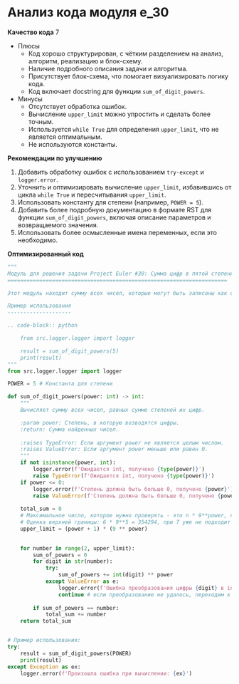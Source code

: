 # Анализ кода модуля e_30

**Качество кода**
7
 -  Плюсы
    - Код хорошо структурирован, с чётким разделением на анализ, алгоритм, реализацию и блок-схему.
    - Наличие подробного описания задачи и алгоритма.
    - Присутствует блок-схема, что помогает визуализировать логику кода.
    - Код включает docstring для функции `sum_of_digit_powers`.
 -  Минусы
    - Отсутствует обработка ошибок.
    - Вычисление `upper_limit` можно упростить и сделать более точным.
    - Используется `while True` для определения `upper_limit`, что не является оптимальным.
    - Не используются константы.

**Рекомендации по улучшению**
1.  Добавить обработку ошибок с использованием `try-except` и `logger.error`.
2.  Уточнить и оптимизировать вычисление `upper_limit`, избавившись от цикла `while True` и пересчитывания `upper_limit`.
3.  Использовать константу для степени (например, `POWER = 5`).
4.  Добавить более подробную документацию в формате RST для функции `sum_of_digit_powers`, включая описание параметров и возвращаемого значения.
5.  Использовать более осмысленные имена переменных, если это необходимо.

**Оптимизированный код**
```python
"""
Модуль для решения задачи Project Euler #30: Сумма цифр в пятой степени.
=====================================================================

Этот модуль находит сумму всех чисел, которые могут быть записаны как сумма пятых степеней их цифр.

Пример использования
--------------------

.. code-block:: python

    from src.logger.logger import logger

    result = sum_of_digit_powers(5)
    print(result)
"""
from src.logger.logger import logger

POWER = 5 # Константа для степени

def sum_of_digit_powers(power: int) -> int:
    """
    Вычисляет сумму всех чисел, равных сумме степеней их цифр.

    :param power: Степень, в которую возводятся цифры.
    :return: Сумма найденных чисел.
    
    :raises TypeError: Если аргумент power не является целым числом.
    :raises ValueError: Если аргумент power меньше или равен 0.
    """
    if not isinstance(power, int):
        logger.error(f'Ожидается int, получено {type(power)}')
        raise TypeError(f'Ожидается int, получено {type(power)}')
    if power <= 0:
        logger.error(f'Степень должна быть больше 0, получено {power}')
        raise ValueError(f'Степень должна быть больше 0, получено {power}')
    
    total_sum = 0
    # Максимальное число, которое нужно проверять - это n * 9**power, где n - количество цифр
    # Оценка верхней границы: 6 * 9**5 = 354294, при 7 уже не подходит
    upper_limit = (power + 1) * (9 ** power)
    

    for number in range(2, upper_limit):
        sum_of_powers = 0
        for digit in str(number):
            try:
                sum_of_powers += int(digit) ** power
            except ValueError as e:
                logger.error(f'Ошибка преобразования цифры {digit} в int', exc_info=True)
                continue # если преобразование не удалось, переходим к следующему числу
            
        if sum_of_powers == number:
            total_sum += number
    return total_sum


# Пример использования:
try:
    result = sum_of_digit_powers(POWER)
    print(result)
except Exception as ex:
    logger.error(f'Произошла ошибка при вычислении: {ex}')
```